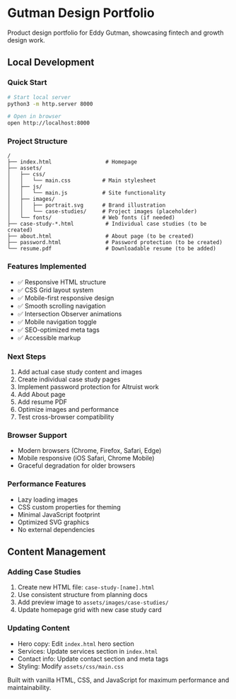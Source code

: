 # Gutman Design Portfolio

Product design portfolio for Eddy Gutman, showcasing fintech and growth design work.

## Local Development

### Quick Start
```bash
# Start local server
python3 -m http.server 8000

# Open in browser
open http://localhost:8000
```

### Project Structure
```
/
├── index.html                 # Homepage
├── assets/
│   ├── css/
│   │   └── main.css          # Main stylesheet
│   ├── js/
│   │   └── main.js           # Site functionality
│   ├── images/
│   │   ├── portrait.svg      # Brand illustration
│   │   └── case-studies/     # Project images (placeholder)
│   └── fonts/                # Web fonts (if needed)
├── case-study-*.html          # Individual case studies (to be created)
├── about.html                 # About page (to be created)
├── password.html              # Password protection (to be created)
└── resume.pdf                 # Downloadable resume (to be added)
```

### Features Implemented
- ✅ Responsive HTML structure
- ✅ CSS Grid layout system
- ✅ Mobile-first responsive design
- ✅ Smooth scrolling navigation
- ✅ Intersection Observer animations
- ✅ Mobile navigation toggle
- ✅ SEO-optimized meta tags
- ✅ Accessible markup

### Next Steps
1. Add actual case study content and images
2. Create individual case study pages
3. Implement password protection for Altruist work
4. Add About page
5. Add resume PDF
6. Optimize images and performance
7. Test cross-browser compatibility

### Browser Support
- Modern browsers (Chrome, Firefox, Safari, Edge)
- Mobile responsive (iOS Safari, Chrome Mobile)
- Graceful degradation for older browsers

### Performance Features
- Lazy loading images
- CSS custom properties for theming
- Minimal JavaScript footprint
- Optimized SVG graphics
- No external dependencies

## Content Management

### Adding Case Studies
1. Create new HTML file: `case-study-[name].html`
2. Use consistent structure from planning docs
3. Add preview image to `assets/images/case-studies/`
4. Update homepage grid with new case study card

### Updating Content
- Hero copy: Edit `index.html` hero section
- Services: Update services section in `index.html`
- Contact info: Update contact section and meta tags
- Styling: Modify `assets/css/main.css`

Built with vanilla HTML, CSS, and JavaScript for maximum performance and maintainability.